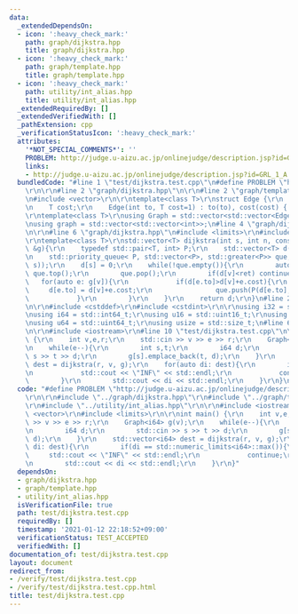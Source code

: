 ```yaml
---
data:
  _extendedDependsOn:
  - icon: ':heavy_check_mark:'
    path: graph/dijkstra.hpp
    title: graph/dijkstra.hpp
  - icon: ':heavy_check_mark:'
    path: graph/template.hpp
    title: graph/template.hpp
  - icon: ':heavy_check_mark:'
    path: utility/int_alias.hpp
    title: utility/int_alias.hpp
  _extendedRequiredBy: []
  _extendedVerifiedWith: []
  _pathExtension: cpp
  _verificationStatusIcon: ':heavy_check_mark:'
  attributes:
    '*NOT_SPECIAL_COMMENTS*': ''
    PROBLEM: http://judge.u-aizu.ac.jp/onlinejudge/description.jsp?id=GRL_1_A
    links:
    - http://judge.u-aizu.ac.jp/onlinejudge/description.jsp?id=GRL_1_A
  bundledCode: "#line 1 \"test/dijkstra.test.cpp\"\n#define PROBLEM \"http://judge.u-aizu.ac.jp/onlinejudge/description.jsp?id=GRL_1_A\"\
    \r\n\r\n#line 2 \"graph/dijkstra.hpp\"\n\r\n#line 2 \"graph/template.hpp\"\n\r\
    \n#include <vector>\r\n\r\ntemplate<class T>\r\nstruct Edge {\r\n    int to;\r\
    \n    T cost;\r\n    Edge(int to, T cost=1) : to(to), cost(cost) { }\r\n};\r\n\
    \r\ntemplate<class T>\r\nusing Graph = std::vector<std::vector<Edge<T>>>;\r\n\r\
    \nusing graph = std::vector<std::vector<int>>;\n#line 4 \"graph/dijkstra.hpp\"\
    \n\r\n#line 6 \"graph/dijkstra.hpp\"\n#include <limits>\r\n#include <queue>\r\n\
    \r\ntemplate<class T>\r\nstd::vector<T> dijkstra(int s, int n, const Graph<T>\
    \ &g){\r\n    typedef std::pair<T, int> P;\r\n    std::vector<T> d(n, std::numeric_limits<T>::max());\r\
    \n    std::priority_queue< P, std::vector<P>, std::greater<P>> que;\r\n    que.push(P(0,\
    \ s));\r\n    d[s] = 0;\r\n    while(!que.empty()){\r\n        auto [ret, v] =\
    \ que.top();\r\n        que.pop();\r\n        if(d[v]<ret) continue;\r\n     \
    \   for(auto e: g[v]){\r\n            if(d[e.to]>d[v]+e.cost){\r\n           \
    \     d[e.to] = d[v]+e.cost;\r\n                que.push(P(d[e.to], e.to));\r\n\
    \            }\r\n        }\r\n    }\r\n    return d;\r\n}\n#line 2 \"utility/int_alias.hpp\"\
    \n\r\n#include <cstddef>\r\n#include <cstdint>\r\n\r\nusing i32 = std::int32_t;\r\
    \nusing i64 = std::int64_t;\r\nusing u16 = std::uint16_t;\r\nusing u32 = std::uint32_t;\r\
    \nusing u64 = std::uint64_t;\r\nusing usize = std::size_t;\n#line 6 \"test/dijkstra.test.cpp\"\
    \n\r\n#include <iostream>\r\n#line 10 \"test/dijkstra.test.cpp\"\n\r\nint main()\
    \ {\r\n    int v,e,r;\r\n    std::cin >> v >> e >> r;\r\n    Graph<i64> g(v);\r\
    \n    while(e--){\r\n        int s,t;\r\n        i64 d;\r\n        std::cin >>\
    \ s >> t >> d;\r\n        g[s].emplace_back(t, d);\r\n    }\r\n    std::vector<i64>\
    \ dest = dijkstra(r, v, g);\r\n    for(auto di: dest){\r\n        if(di == std::numeric_limits<i64>::max()){\r\
    \n            std::cout << \"INF\" << std::endl;\r\n            continue;\r\n\
    \        }\r\n        std::cout << di << std::endl;\r\n    }\r\n}\n"
  code: "#define PROBLEM \"http://judge.u-aizu.ac.jp/onlinejudge/description.jsp?id=GRL_1_A\"\
    \r\n\r\n#include \"../graph/dijkstra.hpp\"\r\n#include \"../graph/template.hpp\"\
    \r\n#include \"../utility/int_alias.hpp\"\r\n\r\n#include <iostream>\r\n#include\
    \ <vector>\r\n#include <limits>\r\n\r\nint main() {\r\n    int v,e,r;\r\n    std::cin\
    \ >> v >> e >> r;\r\n    Graph<i64> g(v);\r\n    while(e--){\r\n        int s,t;\r\
    \n        i64 d;\r\n        std::cin >> s >> t >> d;\r\n        g[s].emplace_back(t,\
    \ d);\r\n    }\r\n    std::vector<i64> dest = dijkstra(r, v, g);\r\n    for(auto\
    \ di: dest){\r\n        if(di == std::numeric_limits<i64>::max()){\r\n       \
    \     std::cout << \"INF\" << std::endl;\r\n            continue;\r\n        }\r\
    \n        std::cout << di << std::endl;\r\n    }\r\n}"
  dependsOn:
  - graph/dijkstra.hpp
  - graph/template.hpp
  - utility/int_alias.hpp
  isVerificationFile: true
  path: test/dijkstra.test.cpp
  requiredBy: []
  timestamp: '2021-01-12 22:18:52+09:00'
  verificationStatus: TEST_ACCEPTED
  verifiedWith: []
documentation_of: test/dijkstra.test.cpp
layout: document
redirect_from:
- /verify/test/dijkstra.test.cpp
- /verify/test/dijkstra.test.cpp.html
title: test/dijkstra.test.cpp
---
```


